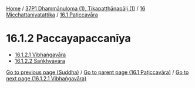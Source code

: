 
[Home](/) / [37P1 Dhammānuloma (1), Tikapaṭṭhānapāḷi (1)](../../../37P1.md) / [16 Micchattaniyatattika](../../16.md) / [16.1 Paṭiccavāra](../16.1.md)

# 16.1.2 Paccayapaccanīya

* [16.1.2.1 Vibhaṅgavāra](16.1.2/16.1.2.1.md)
* [16.1.2.2 Saṅkhyāvāra](16.1.2/16.1.2.2.md)

[Go to previous page (Suddha)](16.1.1/16.1.1.2/Suddha.md) / [Go to parent page (16.1 Paṭiccavāra)](../16.1.md) / [Go to next page (16.1.2.1 Vibhaṅgavāra)](16.1.2/16.1.2.1.md)


